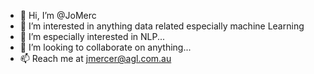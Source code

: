 - 👋 Hi, I’m @JoMerc 
- 👀 I’m interested in anything data related especially machine Learning
- 🌱 I’m especially interested in NLP...
- 💞️ I’m looking to collaborate on anything...
- 📫 Reach me at jmercer@agl.com.au

<!---
JoMerc/JoMerc is a ✨ special ✨ repository because its `README.md` (this file) appears on your GitHub profile.
You can click the Preview link to take a look at your changes.
--->
